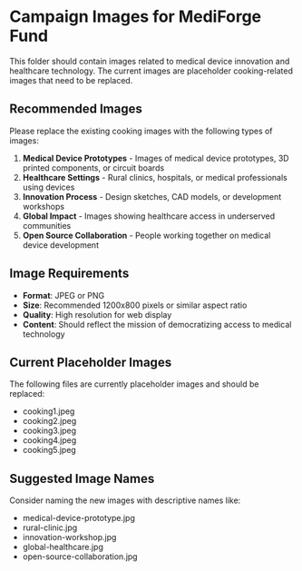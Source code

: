 # Campaign Images for MediForge Fund

This folder should contain images related to medical device innovation and healthcare technology. The current images are placeholder cooking-related images that need to be replaced.

## Recommended Images

Please replace the existing cooking images with the following types of images:

1. **Medical Device Prototypes** - Images of medical device prototypes, 3D printed components, or circuit boards
2. **Healthcare Settings** - Rural clinics, hospitals, or medical professionals using devices
3. **Innovation Process** - Design sketches, CAD models, or development workshops
4. **Global Impact** - Images showing healthcare access in underserved communities
5. **Open Source Collaboration** - People working together on medical device development

## Image Requirements

- **Format**: JPEG or PNG
- **Size**: Recommended 1200x800 pixels or similar aspect ratio
- **Quality**: High resolution for web display
- **Content**: Should reflect the mission of democratizing access to medical technology

## Current Placeholder Images

The following files are currently placeholder images and should be replaced:
- cooking1.jpeg
- cooking2.jpeg  
- cooking3.jpeg
- cooking4.jpeg
- cooking5.jpeg

## Suggested Image Names

Consider naming the new images with descriptive names like:
- medical-device-prototype.jpg
- rural-clinic.jpg
- innovation-workshop.jpg
- global-healthcare.jpg
- open-source-collaboration.jpg 